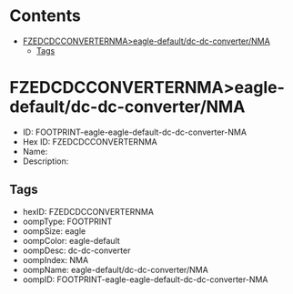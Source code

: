 



Contents
========

* [FZEDCDCCONVERTERNMA>eagle-default/dc-dc-converter/NMA](#fzedcdcconverternmaeagle-defaultdc-dc-converternma)
	* [Tags](#tags)

# FZEDCDCCONVERTERNMA>eagle-default/dc-dc-converter/NMA

- ID: FOOTPRINT-eagle-eagle-default-dc-dc-converter-NMA
- Hex ID: FZEDCDCCONVERTERNMA
- Name: 
- Description: 

## Tags

- hexID: FZEDCDCCONVERTERNMA
- oompType: FOOTPRINT
- oompSize: eagle
- oompColor: eagle-default
- oompDesc: dc-dc-converter
- oompIndex: NMA
- oompName: eagle-default/dc-dc-converter/NMA
- oompID: FOOTPRINT-eagle-eagle-default-dc-dc-converter-NMA
